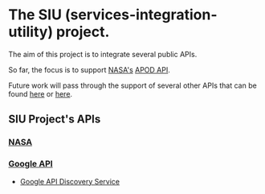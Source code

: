 The SIU (services-integration-utility) project.
===============================================

The aim of this project is to integrate several public APIs.

So far, the focus is to support [NASA's](https://api.nasa.gov/) [APOD API](https://api.nasa.gov/api.html#apod).

Future work will pass through the support of several other APIs that can be found [here](http://www.programmableweb.com/apis/directory) or [here](http://apis.io/).

SIU Project's APIs
------------------

### [NASA](https://api.nasa.gov/api.html)

### [Google API](https://developers.google.com)

* [Google API Discovery Service](https://developers.google.com/discovery/v1/reference)